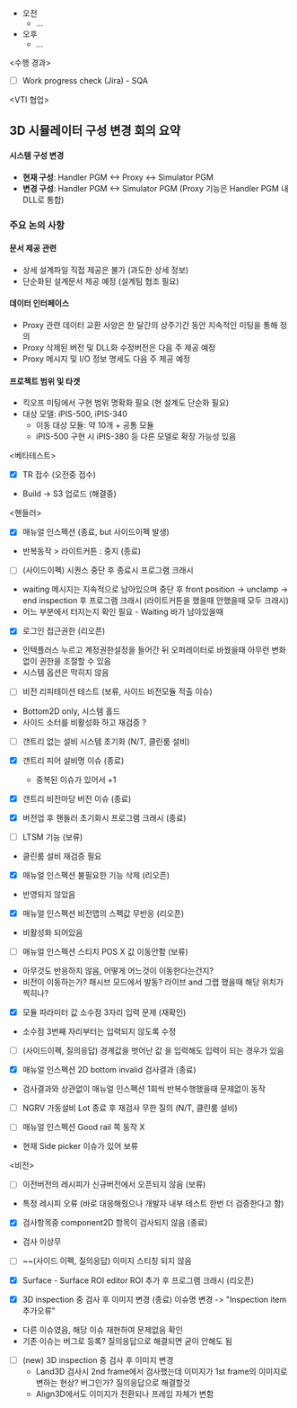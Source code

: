 - 오전
	- ...
- 오후
	- ...

<수행 경과>
- [ ] Work progress check (Jira) - SQA

<VTI 협업>
## 3D 시뮬레이터 구성 변경 회의 요약
#### 시스템 구성 변경
- **현재 구성**: Handler PGM <-> Proxy <-> Simulator PGM
- **변경 구성**: Handler PGM <-> Simulator PGM (Proxy 기능은 Handler PGM 내 DLL로 통합)
### 주요 논의 사항
#### 문서 제공 관련
- 상세 설계파일 직접 제공은 불가 (과도한 상세 정보)
- 단순화된 설계문서 제공 예정 (설계팀 협조 필요)
#### 데이터 인터페이스
- Proxy 관련 데이터 교환 사양은 한 달간의 상주기간 동안 지속적인 미팅을 통해 정의
- Proxy 삭제된 버전 및 DLL화 수정버전은 다음 주 제공 예정
- Proxy 메시지 및 I/O 정보 명세도 다음 주 제공 예정
#### 프로젝트 범위 및 타겟
- 킥오프 미팅에서 구현 범위 명확화 필요 (현 설계도 단순화 필요)
- 대상 모델: iPIS-500, iPIS-340
    - 이동 대상 모듈: 약 10개 + 공통 모듈
    - iPIS-500 구현 시 iPIS-380 등 다른 모델로 확장 가능성 있음

<베타테스트>
- [x] TR 접수 (오전중 접수)
- Build -> S3 업로드 (해결중)

<핸들러>
- [x] 매뉴얼 인스펙션 (종료, but 사이드이펙 발생)
- 반복동작 > 라이트커튼 : 중지 (종료)

- [ ] (사이드이펙) 시퀀스 중단 후 종료시 프로그램 크래시
- waiting 메시지는 지속적으로 남아있으며 중단 후 front position -> unclamp -> end inspection 후 프로그램 크래시
  (라이트커튼을 했을때 안했을때 모두 크래시)
- 어느 부분에서 터지는지 확인 필요 - Waiting 바가 남아있을때

- [x] 로그인 접근권한 (리오픈)
- 인텍플러스 누르고 계정권한설정을 들어간 뒤 오퍼레이터로 바꿨을때 아무런 변화 없이 권한을 조절할 수 있음
- 시스템 옵션은 막히지 않음

- [ ] 비전 리피테이션 테스트 (보류, 사이드 비전모듈 적출 이슈)
- Bottom2D only, 시스템 홀드
- 사이드 소터를 비활성화 하고 재검증 ?

- [ ] 갠트리 없는 설비 시스템 초기화 (N/T, 클린룸 설비)

- [x] 갠트리 피어 설비명 이슈 (종료)
	- 중복된 이슈가 있어서 +1

- [x] 갠트리 비전마당 버전 이슈 (종료)

- [x] 버전업 후 핸들러 초기화시 프로그램 크래시 (종료)

- [ ] LTSM 기능 (보류)
- 클린룸 설비 재검증 필요

- [x] 매뉴얼 인스펙션 불필요한 기능 삭제 (리오픈)
- 반영되지 않았음

- [x] 매뉴얼 인스펙션 비전맵의 스펙값 무반응 (리오픈)
- 비활성화 되어있음

- [ ] 매뉴얼 인스펙션 스티치 POS X 값 이동안함 (보류)
- 아무것도 반응하지 않음, 어떻게 어느것이 이동한다는건지?
- 비전이 이동하는가? 패시브 모드에서 발동? 라이브 and 그랩 했을때 해당 위치가 찍히나?

- [x] 모듈 파라미터 값 소수점 3자리 입력 문제 (재확인)
- 소수점 3번째 자리부터는 입력되지 않도록 수정

- [ ] (사이드이펙, 질의응답) 경계값을 벗어난 값 을 입력해도 입력이 되는 경우가 있음

- [x] 매뉴얼 인스펙션 2D bottom invalid 검사결과 (종료)
- 검사결과와 상관없이 매뉴얼 인스펙션 1회씩 반복수행했을때 문제없이 동작

- [ ] NGRV 가동설비 Lot 종료 후 재검사 무한 질의 (N/T, 클린룸 설비)

- [ ] 매뉴얼 인스펙션 Good rail 쪽 동작 X
- 현재 Side picker 이슈가 있어 보류

<비전>
- [ ] 이전버전의 레시피가 신규버전에서 오픈되지 않음 (보류)
- 특정 레시피 오류 (바로 대응해줬으나 개발자 내부 테스트 한번 더 검증한다고 함)

- [x] 검사항목중 component2D 항목이 검사되지 않음 (종료)
- 검사 이상무

- [ ] ~~(사이드 이펙, 질의응답) 이미지 스티칭 되지 않음

- [x] Surface - Surface ROI editor ROI 추가 후 프로그램 크래시 (리오픈)

- [x] 3D inspection 중 검사 후 이미지 변경 (종료)
      이슈명 변경 -> "Inspection item 추가오류"
- 다른 이슈였음, 해당 이슈 재현하여 문제없음 확인
- 기존 이슈는 버그로 등록? 질의응답으로 해결되면 굳이 안해도 됨

- [ ] (new) 3D inspection 중 검사 후 이미지 변경
	- Land3D 검사시 2nd frame에서 검사했는데 이미지가 1st frame의 이미지로 변하는 현상? 버그인가? 질의응답으로 해결할것
	- Align3D에서도 이미지가 전환되나 프레임 자체가 변함